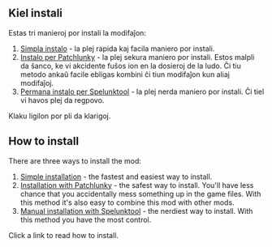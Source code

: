 ## Kiel instali

Estas tri manieroj por instali la modifaĵon:

1. [Simpla instalo](per-simpla-instalado.md) - la plej rapida kaj facila maniero por instali.
2. [Instalo per Patchlunky](per-patchlunky.md) - la plej sekura maniero por instali. Estos malpli da ŝanco, ke vi akcidente fuŝos ion en la dosieroj de la ludo. Ĉi tiu metodo ankaŭ facile ebligas kombini ĉi tiun modifaĵon kun aliaj modifaĵoj.
3. [Permana instalo per Spelunktool](per-spelunktool.md) - la plej nerda maniero por instali. Ĉi tiel vi havos plej da regpovo.

Klaku ligilon por pli da klarigoj.


## How to install

There are three ways to install the mod:

1. [Simple installation](howtoinstall-simple.md) - the fastest and easiest way to install.
2. [Installation with Patchlunky](howtoinstall-patchlunky.md) - the safest way to install. You'll have less chance that you accidentally mess something up in the game files. With this method it's also easy to combine this mod with other mods.
3. [Manual installation with Spelunktool](howtoinstall-spelunktool.md) - the nerdiest way to install. With this method you have the most control.

Click a link to read how to install.
